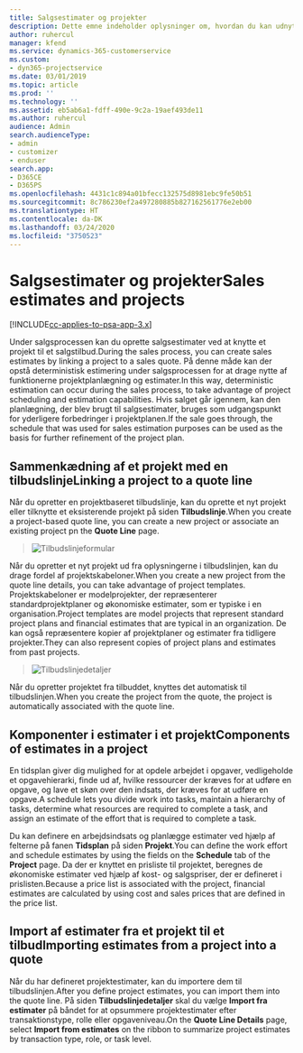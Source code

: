 ```yaml
---
title: Salgsestimater og projekter
description: Dette emne indeholder oplysninger om, hvordan du kan udnytte planlægning og estimater i salgsprocessen.
author: ruhercul
manager: kfend
ms.service: dynamics-365-customerservice
ms.custom:
- dyn365-projectservice
ms.date: 03/01/2019
ms.topic: article
ms.prod: ''
ms.technology: ''
ms.assetid: eb5ab6a1-fdff-490e-9c2a-19aef493de11
ms.author: ruhercul
audience: Admin
search.audienceType:
- admin
- customizer
- enduser
search.app:
- D365CE
- D365PS
ms.openlocfilehash: 4431c1c894a01bfecc132575d8981ebc9fe50b51
ms.sourcegitcommit: 8c786230ef2a497280885b827162561776e2eb00
ms.translationtype: HT
ms.contentlocale: da-DK
ms.lasthandoff: 03/24/2020
ms.locfileid: "3750523"
---
```

# <a name="sales-estimates-and-projects"></a><span data-ttu-id="a6e48-103">Salgsestimater og projekter</span><span class="sxs-lookup"><span data-stu-id="a6e48-103">Sales estimates and projects</span></span>

[!INCLUDE[cc-applies-to-psa-app-3.x](../includes/cc-applies-to-psa-app-3x.md)]

<span data-ttu-id="a6e48-104">Under salgsprocessen kan du oprette salgsestimater ved at knytte et projekt til et salgstilbud.</span><span class="sxs-lookup"><span data-stu-id="a6e48-104">During the sales process, you can create sales estimates by linking a project to a sales quote.</span></span> <span data-ttu-id="a6e48-105">På denne måde kan der opstå deterministisk estimering under salgsprocessen for at drage nytte af funktionerne projektplanlægning og estimater.</span><span class="sxs-lookup"><span data-stu-id="a6e48-105">In this way, deterministic estimation can occur during the sales process, to take advantage of project scheduling and estimation capabilities.</span></span> <span data-ttu-id="a6e48-106">Hvis salget går igennem, kan den planlægning, der blev brugt til salgsestimater, bruges som udgangspunkt for yderligere forbedringer i projektplanen.</span><span class="sxs-lookup"><span data-stu-id="a6e48-106">If the sale goes through, the schedule that was used for sales estimation purposes can be used as the basis for further refinement of the project plan.</span></span>

## <a name="linking-a-project-to-a-quote-line"></a><span data-ttu-id="a6e48-107">Sammenkædning af et projekt med en tilbudslinje</span><span class="sxs-lookup"><span data-stu-id="a6e48-107">Linking a project to a quote line</span></span>

<span data-ttu-id="a6e48-108">Når du opretter en projektbaseret tilbudslinje, kan du oprette et nyt projekt eller tilknytte et eksisterende projekt på siden **Tilbudslinje**.</span><span class="sxs-lookup"><span data-stu-id="a6e48-108">When you create a project-based quote line, you can create a new project or associate an existing project pn the **Quote Line** page.</span></span> 

> ![Tilbudslinjeformular](media/project-8.png)
 
<span data-ttu-id="a6e48-110">Når du opretter et nyt projekt ud fra oplysningerne i tilbudslinjen, kan du drage fordel af projektskabeloner.</span><span class="sxs-lookup"><span data-stu-id="a6e48-110">When you create a new project from the quote line details, you can take advantage of project templates.</span></span> <span data-ttu-id="a6e48-111">Projektskabeloner er modelprojekter, der repræsenterer standardprojektplaner og økonomiske estimater, som er typiske i en organisation.</span><span class="sxs-lookup"><span data-stu-id="a6e48-111">Project templates are model projects that represent standard project plans and financial estimates that are typical in an organization.</span></span> <span data-ttu-id="a6e48-112">De kan også repræsentere kopier af projektplaner og estimater fra tidligere projekter.</span><span class="sxs-lookup"><span data-stu-id="a6e48-112">They can also represent copies of project plans and estimates from past projects.</span></span>

> ![Tilbudslinjedetaljer](media/project-9.png)
  
<span data-ttu-id="a6e48-114">Når du opretter projektet fra tilbuddet, knyttes det automatisk til tilbudslinjen.</span><span class="sxs-lookup"><span data-stu-id="a6e48-114">When you create the project from the quote, the project is automatically associated with the quote line.</span></span>

## <a name="components-of-estimates-in-a-project"></a><span data-ttu-id="a6e48-115">Komponenter i estimater i et projekt</span><span class="sxs-lookup"><span data-stu-id="a6e48-115">Components of estimates in a project</span></span>

<span data-ttu-id="a6e48-116">En tidsplan giver dig mulighed for at opdele arbejdet i opgaver, vedligeholde et opgavehierarki, finde ud af, hvilke ressourcer der kræves for at udføre en opgave, og lave et skøn over den indsats, der kræves for at udføre en opgave.</span><span class="sxs-lookup"><span data-stu-id="a6e48-116">A schedule lets you divide work into tasks, maintain a hierarchy of tasks, determine what resources are required to complete a task, and assign an estimate of the effort that is required to complete a task.</span></span>

<span data-ttu-id="a6e48-117">Du kan definere en arbejdsindsats og planlægge estimater ved hjælp af felterne på fanen **Tidsplan** på siden **Projekt**.</span><span class="sxs-lookup"><span data-stu-id="a6e48-117">You can define the work effort and schedule estimates by using the fields on the **Schedule** tab of the **Project** page.</span></span> <span data-ttu-id="a6e48-118">Da der er knyttet en prisliste til projektet, beregnes de økonomiske estimater ved hjælp af kost- og salgspriser, der er defineret i prislisten.</span><span class="sxs-lookup"><span data-stu-id="a6e48-118">Because a price list is associated with the project, financial estimates are calculated by using cost and sales prices that are defined in the price list.</span></span>

## <a name="importing-estimates-from-a-project-into-a-quote"></a><span data-ttu-id="a6e48-119">Import af estimater fra et projekt til et tilbud</span><span class="sxs-lookup"><span data-stu-id="a6e48-119">Importing estimates from a project into a quote</span></span>

<span data-ttu-id="a6e48-120">Når du har defineret projektestimater, kan du importere dem til tilbudslinjen.</span><span class="sxs-lookup"><span data-stu-id="a6e48-120">After you define project estimates, you can import them into the quote line.</span></span> <span data-ttu-id="a6e48-121">På siden **Tilbudslinjedetaljer** skal du vælge **Import fra estimater** på båndet for at opsummere projektestimater efter transaktionstype, rolle eller opgaveniveau.</span><span class="sxs-lookup"><span data-stu-id="a6e48-121">On the **Quote Line Details** page, select **Import from estimates** on the ribbon to summarize project estimates by transaction type, role, or task level.</span></span>
